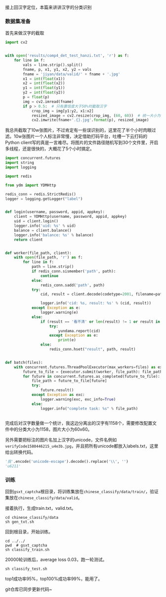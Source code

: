 接上回汉字定位，本篇来讲讲汉字的分类识别

### 数据集准备
首先来做汉字的截取
```python
import cv2


with open('results/comp4_det_test_hanzi.txt', 'r') as f:
    for line in f:
        vals = line.strip().split()
        fname, p, x1, y1, x2, y2 = vals
        fname = 'jiyan/data/valid/' + fname + '.jpg'
        x1 = int(float(x1))
        x2 = int(float(x2))
        y1 = int(float(y1))
        y2 = int(float(y2))
        p = float(p)
        img = cv2.imread(fname)
        if p > 0.5:  # 只有置信度大于50%时截取汉字
            crop_img = img[y1:y2, x1:x2]
            resized_image = cv2.resize(crop_img, (60, 60))  # 统一大小为60x60
            cv2.imwrite(fname+'.{}.jpg'.format(p), resized_image)
```
我总共截取了10w张图片，不过肯定有一些误识别的，这里花了半个小时肉眼过滤。10w张图片一个人标注非常慢，决定借助打码平台，吐槽一下云打码的Python client写的真是一言难尽。将图片的文件路径随机写到30个文件里，开启多线程，还是很快的，大概花了5个小时搞定。

```python
import concurrent.futures
import string
import logging

import redis

from ydm import YDMHttp

redis_conn = redis.StrictRedis()
logger = logging.getLogger("label")


def login(username, password, appid, appkey):
    client = YDMHttp(username, password, appid, appkey)
    uid = client.login()
    logger.info('uid: %s' % uid)
    balance = client.balance()
    logger.info('balance: %s' % balance)
    return client


def worker(file_path, client):
    with open(file_path, 'r') as f:
        for line in f:
            path = line.strip()
            if redis_conn.sismember('path', path):
                continue
            else:
                redis_conn.sadd('path', path)
            try:
                cid, result = client.decode(codetype=2001, filename=path, timeout=20)

                logger.info('cid: %s, result: %s' % (cid, result))
            except Exception as e:
                logger.warning(e)
            else:
                if (result == '看不清' or len(result) != 1 or result in string.ascii_lowercase) and cid != -3003:
                    try:
                        yundama.report(cid)
                    except Exception as e:
                        print(e)
                else:
                    redis_conn.hset("result", path, result)


def batch(files):
    with concurrent.futures.ThreadPoolExecutor(max_workers=files) as executor:
        future_to_file = {executor.submit(worker, file_path): file_path for file_path in files}
        for future in concurrent.futures.as_completed(future_to_file):
            file_path = future_to_file[future]
            try:
                future.result()
            except Exception as exc:
                logger.warning(exc, exc_info=True)
            else:
                logger.info("complete task: %s" % file_path)
 
```
完成后对汉字数量做一个统计，我这边分离出的汉字有1158个，需要修改配置文件中的分类大小为1158，图片大小为60x60。

另外需要把标注的图片名加上汉字的unicode，文件名例如`verifyCode1580446215_u4e3b.jpg`，并且把所有unicode都放入labels.txt，这里给出转换代码。
```python
'我'.encode('unicode-escape').decode().replace('\\', '')
'u6211'
```

### 训练

回到`gsxt_captcha`根目录，将训练集放在`chinese_classify/data/train/`，验证集放在`chinese_classify/data/valid`。

接着执行，生成train.txt，valid.txt。
```shell script
cd chinese_classify/data
sh gen_txt.sh
```
回到根目录，开始训练。
```shell script
cd ../../
pwd  # gsxt_captcha
sh classify_train.sh
```
20000轮训练后，average loss 0.03，跑一轮测试。
```shell script
sh classify_test.sh
```
top1成功率95%，top100%成功率99%，能用了。

git仓库已同步更新代码~
